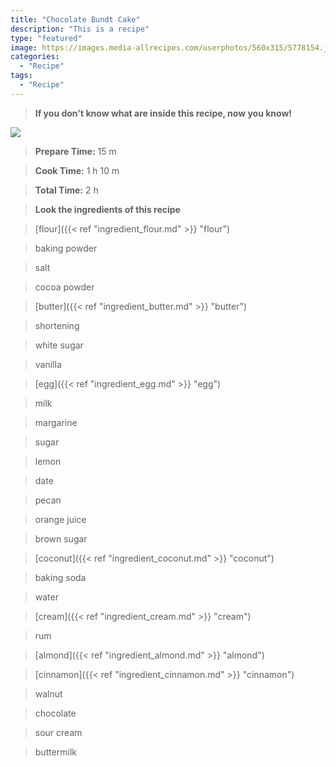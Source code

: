 ```yaml
---
title: "Chocolate Bundt Cake"
description: "This is a recipe"
type: "featured"
image: https://images.media-allrecipes.com/userphotos/560x315/5778154.jpg
categories: 
  - "Recipe"
tags: 
  - "Recipe"
---
```



>**If you don't know what are inside this recipe, now you know!**

![](../images/Recipes-Banner.jpg)
> **Prepare Time:** 15 m


> **Cook Time:** 1 h 10 m


> **Total Time:** 2 h

> **Look the ingredients of this recipe**

> [flour]({{< ref "ingredient_flour.md" >}} "flour")

> baking powder

> salt

> cocoa powder

> [butter]({{< ref "ingredient_butter.md" >}} "butter")

> shortening

> white sugar

> vanilla

> [egg]({{< ref "ingredient_egg.md" >}} "egg")

> milk

> margarine

> sugar

> lemon

> date

> pecan

> orange juice

> brown sugar

> [coconut]({{< ref "ingredient_coconut.md" >}} "coconut")

> baking soda

> water

> [cream]({{< ref "ingredient_cream.md" >}} "cream")

> rum

> [almond]({{< ref "ingredient_almond.md" >}} "almond")

> [cinnamon]({{< ref "ingredient_cinnamon.md" >}} "cinnamon")

> walnut

> chocolate

> sour cream

> buttermilk

